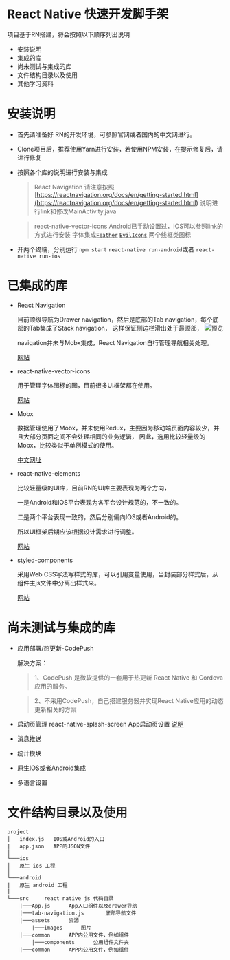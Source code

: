 # React Native 快速开发脚手架

项目基于RN搭建，将会按照以下顺序列出说明
- 安装说明
- 集成的库
- 尚未测试与集成的库
- 文件结构目录以及使用
- 其他学习资料


# 安装说明
- 首先请准备好 RN的开发环境，可参照官网或者国内的中文网进行。
- Clone项目后，推荐使用Yarn进行安装，若使用NPM安装，在提示修复后，请进行修复
- 按照各个库的说明进行安装与集成
	>React Navigation 
	请注意按照 [https://reactnavigation.org/docs/en/getting-started.html](https://reactnavigation.org/docs/en/getting-started.html) 说明进行link和修改MainActivity.java
	
	>react-native-vector-icons
	Android已手动设置过，IOS可以参照link的方式进行安装
	字体集成[`Feather`](http://feathericons.com/) [`EvilIcons`](http://evil-icons.io/) 两个线框类图标
- 开两个终端，分别运行
		```
		npm start
		  ```
		  ```
		react-native run-android
		  ```或者 ```
		react-native run-ios
		  ```
	

# 已集成的库
- React Navigation 

     目前顶级导航为Drawer navigation，然后是底部的Tab navigation，每个底部的Tab集成了Stack navigation，
     这样保证侧边栏滑出处于最顶部，
    ![预览]("./assets/images/1.png" "预览")
    
    navigation并未与Mobx集成，React Navigation自行管理导航相关处理。
    
    [网站](https://reactnavigation.org/docs/en/getting-started.html)

- react-native-vector-icons
    
    用于管理字体图标的图，目前很多UI框架都在使用。
    
    [网站](https://github.com/oblador/react-native-vector-icons)
    
    
- Mobx

    数据管理使用了Mobx，并未使用Redux，主要因为移动端页面内容较少，并且大部分页面之间不会处理相同的业务逻辑，
    因此，选用比较轻量级的Mobx，比较类似于单例模式的使用。
    
    [中文网址](https://cn.mobx.js.org/)
    
- react-native-elements

    比较轻量级的UI库，目前RN的UI库主要表现为两个方向，
    
    一是Android和IOS平台表现为各平台设计规范的，不一致的。
    
    二是两个平台表现一致的，然后分别偏向IOS或者Android的。
    
    所以UI框架后期应该根据设计需求进行调整。
    
    [网站](https://react-native-training.github.io/react-native-elements/docs/getting_started.html)
    
- styled-components
    
    采用Web CSS写法写样式的库，可以引用变量使用，当封装部分样式后，从组件主js文件中分离出样式来。
    
    [网站](https://www.styled-components.com/docs/basics#react-native)

# 尚未测试与集成的库
- 应用部署/热更新-CodePush
    
    解决方案：
    
    >1、CodePush 是微软提供的一套用于热更新 React Native 和 Cordova 应用的服务。
    
    >2、不采用CodePush，自己搭建服务器并实现React Native应用的动态更新相关的方案
- 启动页管理  react-native-splash-screen 
    App启动页设置  [说明](https://github.com/crazycodeboy/react-native-splash-screen)
    
- 消息推送

- 统计模块

- 原生IOS或者Android集成

- 多语言设置

# 文件结构目录以及使用
```
project
│   index.js   IOS或Android的入口 
|   app.json   APP的JSON文件
│
└───ios
│   原生 ios 工程
│   
└───android
|   原生 android 工程
|
└───src     react native js 代码目录
    |───App.js      App入口组件以及drawer导航
    |───tab-navigation.js       底部导航文件
    |───assets      资源
        |───images      图片
    |───common      APP内公用文件，例如组件
        |───components      公用组件文件夹
    |───common      APP内公用文件，例如组件    
        
```
       
    
    
    
    
    
    
     


